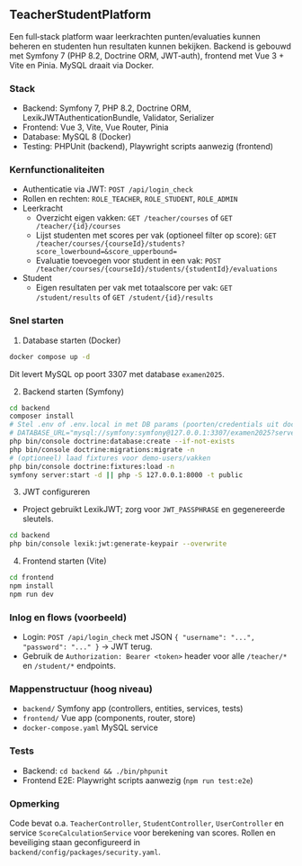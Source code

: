 ﻿## TeacherStudentPlatform

Een full‑stack platform waar leerkrachten punten/evaluaties kunnen beheren en studenten hun resultaten kunnen bekijken. Backend is gebouwd met Symfony 7 (PHP 8.2, Doctrine ORM, JWT‑auth), frontend met Vue 3 + Vite en Pinia. MySQL draait via Docker.

### Stack
- Backend: Symfony 7, PHP 8.2, Doctrine ORM, LexikJWTAuthenticationBundle, Validator, Serializer
- Frontend: Vue 3, Vite, Vue Router, Pinia
- Database: MySQL 8 (Docker)
- Testing: PHPUnit (backend), Playwright scripts aanwezig (frontend)

### Kernfunctionaliteiten
- Authenticatie via JWT: `POST /api/login_check`
- Rollen en rechten: `ROLE_TEACHER`, `ROLE_STUDENT`, `ROLE_ADMIN`
- Leerkracht
  - Overzicht eigen vakken: `GET /teacher/courses` of `GET /teacher/{id}/courses`
  - Lijst studenten met scores per vak (optioneel filter op score): `GET /teacher/courses/{courseId}/students?score_lowerbound=&score_upperbound=`
  - Evaluatie toevoegen voor student in een vak: `POST /teacher/courses/{courseId}/students/{studentId}/evaluations`
- Student
  - Eigen resultaten per vak met totaalscore per vak: `GET /student/results` of `GET /student/{id}/results`

### Snel starten
1) Database starten (Docker)
```bash
docker compose up -d
```
Dit levert MySQL op poort 3307 met database `examen2025`.

2) Backend starten (Symfony)
```bash
cd backend
composer install
# Stel .env of .env.local in met DB params (poorten/credentials uit docker-compose)
# DATABASE_URL="mysql://symfony:symfony@127.0.0.1:3307/examen2025?serverVersion=8.0"
php bin/console doctrine:database:create --if-not-exists
php bin/console doctrine:migrations:migrate -n
# (optioneel) laad fixtures voor demo-users/vakken
php bin/console doctrine:fixtures:load -n
symfony server:start -d || php -S 127.0.0.1:8000 -t public
```

3) JWT configureren
- Project gebruikt LexikJWT; zorg voor `JWT_PASSPHRASE` en gegenereerde sleutels.
```bash
cd backend
php bin/console lexik:jwt:generate-keypair --overwrite
```

4) Frontend starten (Vite)
```bash
cd frontend
npm install
npm run dev
```

### Inlog en flows (voorbeeld)
- Login: `POST /api/login_check` met JSON `{ "username": "...", "password": "..." }` -> JWT terug.
- Gebruik de `Authorization: Bearer <token>` header voor alle `/teacher/*` en `/student/*` endpoints.

### Mappenstructuur (hoog niveau)
- `backend/` Symfony app (controllers, entities, services, tests)
- `frontend/` Vue app (components, router, store)
- `docker-compose.yaml` MySQL service

### Tests
- Backend: `cd backend && ./bin/phpunit`
- Frontend E2E: Playwright scripts aanwezig (`npm run test:e2e`)

### Opmerking
Code bevat o.a. `TeacherController`, `StudentController`, `UserController` en service `ScoreCalculationService` voor berekening van scores. Rollen en beveiliging staan geconfigureerd in `backend/config/packages/security.yaml`.

